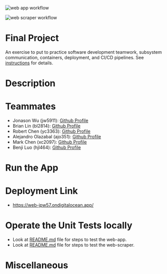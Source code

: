 ![web app workflow](https://github.com/software-students-fall2022/final-project-team1-finalproject/actions/workflows/web-app.yml/badge.svg)

![web scraper workflow](https://github.com/software-students-fall2022/final-project-team1-finalproject/actions/workflows/web-scraper.yml/badge.svg)

# Final Project

An exercise to put to practice software development teamwork, subsystem communication, containers, deployment, and CI/CD pipelines. See [instructions](./instructions.md) for details.

# Description


# Teammates

* Jonason Wu (jw5911): [Github Profile](https://github.com/JonasonWu)
* Brian Lin (bl2814): [Github Profile](https://github.com/blin007)
* Robert Chen (yc3363): [Github Profile](https://github.com/RobertChenYF)
* Alejandro Olazabal (ajo351): [Github Profile](https://github.com/aleolazabal)
* Mark Chen (xc2097): [Github Profile](https://github.com/markizenlee)
* Benji Luo (hjl464): [Github Profile](https://github.com/BenjiLuo) 

# Run the App


# Deployment Link
* https://web-jpw57.ondigitalocean.app/

# Operate the Unit Tests locally
* Look at [README.md](./web-app/tests) file for steps to test the web-app.
* Look at [README.md](./web-scraper/tests) file for steps to test the web-scraper.

# Miscellaneous
